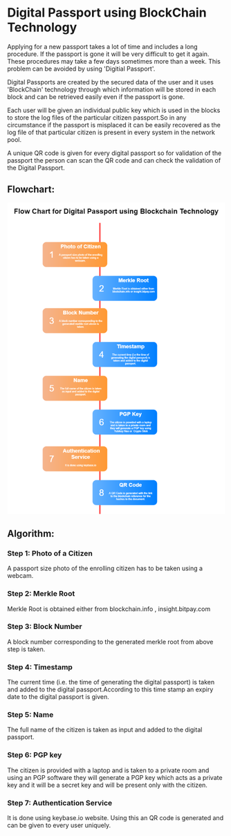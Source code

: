 # Digital Passport using BlockChain Technology

Applying for a new passport takes a lot of time and includes a long procedure. If the passport is gone it will be very difficult to get it again. These procedures may take a few days sometimes more than a week. This problem can be avoided by using 'Digitial Passport'.

Digital Passports are created by the secured data of the user and it uses 'BlockChain' technology through which information will be stored in each block and can be retrieved easily even if the passport is gone.

Each user will be given an individual public key which is used in the blocks to store the log files of the particular citizen passport.So in any circumstance if the passport is misplaced it can be easily recovered as the log file of that particular citizen is present in every system in the network pool.

A unique QR code is given for every digital passport so for validation of the passport the person can scan the QR code and can check the validation of the Digital Passport.

## Flowchart:
![Flowchart](https://github.com/harikesh409/Digital-Passport/blob/master/Theoritical-Demo/Flow%20chart.png?raw=true)

## Algorithm:

### Step 1:  Photo of a Citizen

A passport size photo of the enrolling citizen has to be taken using a webcam.

### Step 2:  Merkle Root

Merkle Root is obtained either from blockchain.info , insight.bitpay.com

### Step 3:  Block Number

A block number corresponding to the generated merkle root from above step is taken.

### Step 4:  Timestamp

The current time (i.e.  the time of generating the digital passport) is taken and added to the digital passport.According to this time stamp an expiry date to the digital passport is given.

### Step 5:  Name

The full name of the citizen is taken as input and added to the digital passport.

### Step 6:  PGP key

The citizen is provided with a laptop and is taken to a private room and using an PGP software they will generate a PGP key which acts as a private key and it will be a secret key and will be present only with the citizen.

### Step 7: Authentication Service

It is done using keybase.io website. Using this an QR code is generated and can be given to every user uniquely.
